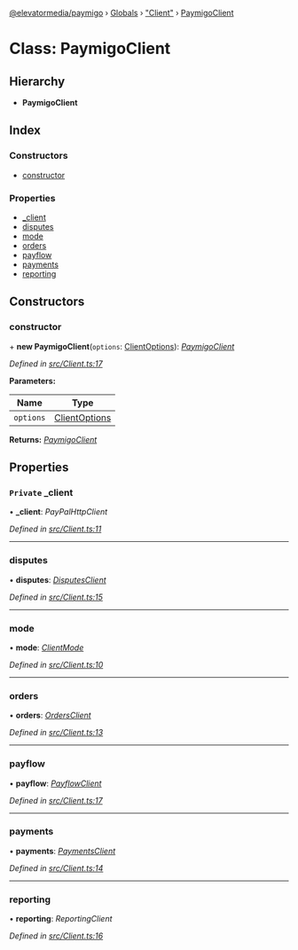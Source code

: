 [@elevatormedia/paymigo](../README.md) › [Globals](../globals.md) › ["Client"](../modules/_client_.md) › [PaymigoClient](_client_.paymigoclient.md)

# Class: PaymigoClient

## Hierarchy

-   **PaymigoClient**

## Index

### Constructors

-   [constructor](_client_.paymigoclient.md#constructor)

### Properties

-   [\_client](_client_.paymigoclient.md#private-_client)
-   [disputes](_client_.paymigoclient.md#disputes)
-   [mode](_client_.paymigoclient.md#mode)
-   [orders](_client_.paymigoclient.md#orders)
-   [payflow](_client_.paymigoclient.md#payflow)
-   [payments](_client_.paymigoclient.md#payments)
-   [reporting](_client_.paymigoclient.md#reporting)

## Constructors

### constructor

\+ **new PaymigoClient**(`options`: [ClientOptions](../modules/_types_client_.md#clientoptions)): _[PaymigoClient](_client_.paymigoclient.md)_

_Defined in [src/Client.ts:17](https://github.com/ELEVATORmedia/paymigo/blob/846a5f9/src/Client.ts#L17)_

**Parameters:**

| Name      | Type                                                        |
| --------- | ----------------------------------------------------------- |
| `options` | [ClientOptions](../modules/_types_client_.md#clientoptions) |

**Returns:** _[PaymigoClient](_client_.paymigoclient.md)_

## Properties

### `Private` \_client

• **\_client**: _PayPalHttpClient_

_Defined in [src/Client.ts:11](https://github.com/ELEVATORmedia/paymigo/blob/846a5f9/src/Client.ts#L11)_

---

### disputes

• **disputes**: _[DisputesClient](_lib_disputes_disputesclient_.disputesclient.md)_

_Defined in [src/Client.ts:15](https://github.com/ELEVATORmedia/paymigo/blob/846a5f9/src/Client.ts#L15)_

---

### mode

• **mode**: _[ClientMode](../modules/_types_client_.md#clientmode)_

_Defined in [src/Client.ts:10](https://github.com/ELEVATORmedia/paymigo/blob/846a5f9/src/Client.ts#L10)_

---

### orders

• **orders**: _[OrdersClient](_lib_orders_.ordersclient.md)_

_Defined in [src/Client.ts:13](https://github.com/ELEVATORmedia/paymigo/blob/846a5f9/src/Client.ts#L13)_

---

### payflow

• **payflow**: _[PayflowClient](_lib_payflow_.payflowclient.md)_

_Defined in [src/Client.ts:17](https://github.com/ELEVATORmedia/paymigo/blob/846a5f9/src/Client.ts#L17)_

---

### payments

• **payments**: _[PaymentsClient](_lib_payments_.paymentsclient.md)_

_Defined in [src/Client.ts:14](https://github.com/ELEVATORmedia/paymigo/blob/846a5f9/src/Client.ts#L14)_

---

### reporting

• **reporting**: _ReportingClient_

_Defined in [src/Client.ts:16](https://github.com/ELEVATORmedia/paymigo/blob/846a5f9/src/Client.ts#L16)_
